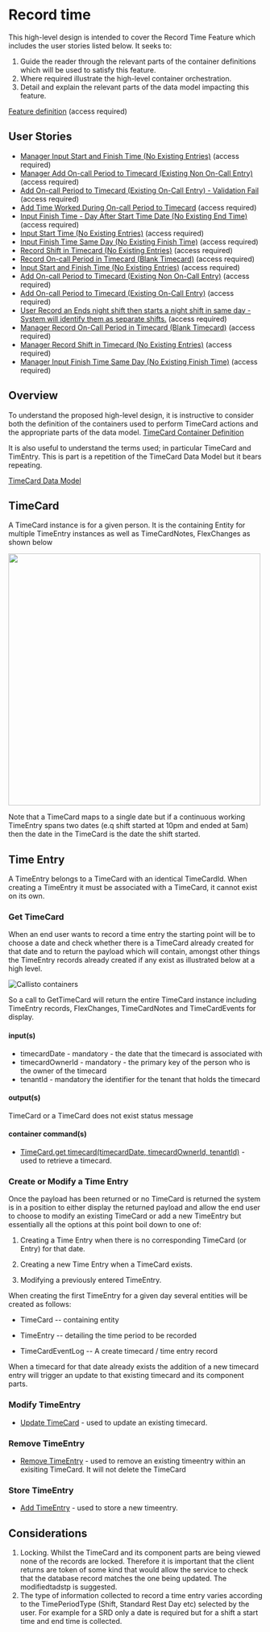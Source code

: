 
# Record time

This high-level design is intended to cover the Record Time Feature which includes the user stories listed below. It seeks to:

1.  Guide the reader through the relevant parts of the container definitions which will be used to satisfy this feature.
2.  Where required illustrate the high-level container orchestration.
3.  Detail and explain the relevant parts of the data model impacting this feature.

[Feature definition](https://collaboration.homeoffice.gov.uk/jira/browse/EAHW-925) (access required)


## User Stories


- [Manager Input Start and Finish Time (No Existing Entries)](https://collaboration.homeoffice.gov.uk/jira/browse/EAHW-1751) (access required)
- [Manager Add On-call Period to Timecard (Existing Non On-Call Entry)](https://collaboration.homeoffice.gov.uk/jira/browse/EAHW-1788) (access required)
- [Add On-call Period to Timecard (Existing On-Call Entry) - Validation Fail](https://collaboration.homeoffice.gov.uk/jira/browse/EAHW-1762) (access required)
- [Add Time Worked During On-call Period to Timecard](https://collaboration.homeoffice.gov.uk/jira/browse/EAHW-1796) (access required)
- [Input Finish Time - Day After Start Time Date (No Existing End Time)](https://collaboration.homeoffice.gov.uk/jira/browse/EAHW-589) (access required)
- [Input Start Time (No Existing Entries)](https://collaboration.homeoffice.gov.uk/jira/browse/EAHW-513) (access required)
- [Input Finish Time Same Day (No Existing Finish Time)](https://collaboration.homeoffice.gov.uk/jira/browse/EAHW-521) (access required)
- [Record Shift in Timecard (No Existing Entries)](https://collaboration.homeoffice.gov.uk/jira/browse/EAHW-1347) (access required)
- [Record On-call Period in Timecard (Blank Timecard)](https://collaboration.homeoffice.gov.uk/jira/browse/EAHW-1350) (access required)
- [Input Start and Finish Time (No Existing Entries)](https://collaboration.homeoffice.gov.uk/jira/browse/EAHW-1402) (access required)
- [Add On-call Period to Timecard (Existing Non On-Call Entry)](https://collaboration.homeoffice.gov.uk/jira/browse/EAHW-1471) (access required)
- [Add On-call Period to Timecard (Existing On-Call Entry)](https://collaboration.homeoffice.gov.uk/jira/browse/EAHW-1761) (access required)
- [User Record an Ends night shift then starts a night shift in same day - System will identify them as separate shifts.](https://collaboration.homeoffice.gov.uk/jira/browse/EAHW-580) (access required)
- [Manager Record On-Call Period in Timecard (Blank Timecard)](https://collaboration.homeoffice.gov.uk/jira/browse/EAHW-1685) (access required)
- [Manager Record Shift in Timecard (No Existing Entries)](https://collaboration.homeoffice.gov.uk/jira/browse/EAHW-1686) (access required)
- [Manager Input Finish Time Same Day (No Existing Finish Time)](https://collaboration.homeoffice.gov.uk/jira/browse/EAHW-1749) (access required)

## Overview

To understand the proposed high-level design, it is instructive to consider both the definition of the containers used to perform TimeCard actions and the appropriate parts of the data model.
[TimeCard Container Definition](https://github.com/UKHomeOffice/callisto-timecard-restapi/container-definition.md)

It is also useful to understand the terms used; in particular TimeCard and TimEntry. This is part is a repetition of the TimeCard Data Model but it bears repeating.

[TimeCard Data Model](https://github.com/UKHomeOffice/callisto-timecard-restapi/datamodel-definition.md)


## TimeCard

A TimeCard instance is for a given person. It is the containing Entity for multiple TimeEntry instances as well as TimeCardNotes, FlexChanges as shown below

<img src="https://github.com/UKHomeOffice/callisto-timecard-restapi/blob/main/docs/images/timecard-container-data-model.jpg" width=500>

Note that a TimeCard maps to a single date but if a continuous working TimeEntry spans two dates (e.q shift started at 10pm and ended at 5am) then the date in the TimeCard is the date the shift started.

## Time Entry

A TimeEntry belongs to a TimeCard with an identical TimeCardId. When creating a TimeEntry it must be associated with a TimeCard, it cannot
exist on its own.

### Get TimeCard

When an end user wants to record a time entry the starting point will be to choose a date and check whether there is a TimeCard already created
for that date and to return the payload which will contain, amongst other things the TimeEntry records already created if any exist as illustrated below at a high level.

![Callisto containers](https://github.com/UKHomeOffice/callisto-timecard-restapi/blob/main/docs/images/record-timeentry-high-level-sequence.jpg)

So a call to GetTimeCard will return the entire TimeCard instance including TimeEntry records, FlexChanges, TimeCardNotes and TimeCardEvents for display.

#### input(s)
- timecardDate - mandatory - the date that the timecard is associated with
- timecardOwnerId - mandatory - the primary key of the person who is the owner of the timecard
- tenantId - mandatory the identifier for the tenant that holds the timecard 

#### output(s)
TimeCard or a TimeCard does not exist status message 

#### container command(s)
- [TimeCard.get timecard(timecardDate, timecardOwnerId, tenantId)](../../container-definition.md#gettimecard) - used to retrieve a timecard. 


### Create or Modify a Time Entry

Once the payload has been returned or no TimeCard is returned the system
is in a position to either display the returned payload and allow the
end user to choose to modify an existing TimeCard or add a new TimeEntry
but essentially all the options at this point boil down to one of:

1.  Creating a Time Entry when there is no corresponding TimeCard (or
    Entry) for that date.

2.  Creating a new Time Entry when a TimeCard exists.

3.  Modifying a previously entered TimeEntry.

When creating the first TimeEntry for a given day several entities will
be created as follows:

-   TimeCard -- containing entity

-   TimeEntry -- detailing the time period to be recorded

-   TimeCardEventLog -- A create timecard / time entry record

When a timecard for that date already exists the addition of a new timecard entry will trigger an update to that existing timecard and its component parts.

### Modify TimeEntry

- [Update TimeCard](../../container-definition.md#update-timecard) - used to update an existing timecard. 


### Remove TimeEntry

- [Remove TimeEntry](../../container-definition.md#update-timecard) - used to remove an existing timeentry within an exisiting TimeCard. It will not delete the TimeCard


### Store TimeEntry

- [Add TimeEntry](../../container-definition.md#update-timecard) - used to store a new timeentry.

## Considerations

1.  Locking. Whilst the TimeCard and its component parts are being viewed none of the records are locked. Therefore it is important that the client returns are token of some kind that would allow the service to check that the database record matches the one being updated. The modifiedtadstp is suggested.
2.  The type of information collected to record a time entry varies according to the TimePeriodType (Shift, Standard Rest Day etc) selected by the user. For example for a SRD only a date is required but for a shift a start time and end time is collected.



